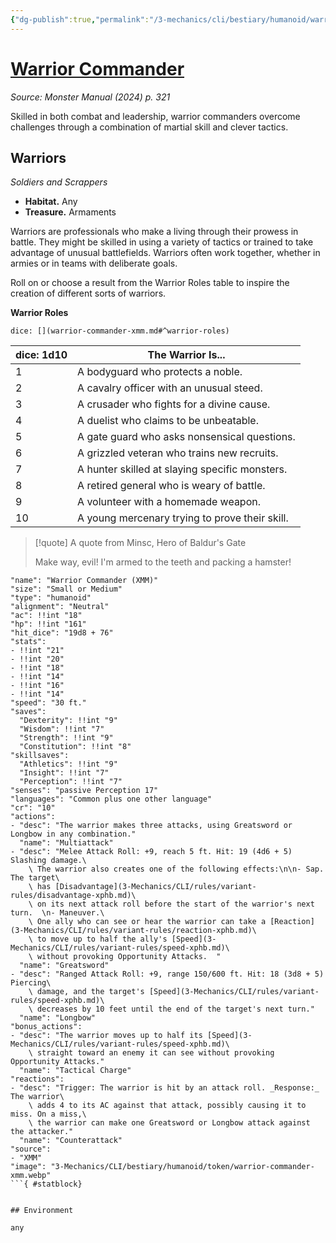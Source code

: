 ```yaml
---
{"dg-publish":true,"permalink":"/3-mechanics/cli/bestiary/humanoid/warrior-commander-xmm/","tags":["ttrpg-cli/compendium/src/5e/xmm","ttrpg-cli/monster/cr/10","ttrpg-cli/monster/environment/any","ttrpg-cli/monster/size/small-or-medium","ttrpg-cli/monster/type/humanoid"],"noteIcon":""}
---
```


# [Warrior Commander](3-Mechanics\CLI\bestiary\humanoid/warrior-commander-xmm.md)
*Source: Monster Manual (2024) p. 321*  

Skilled in both combat and leadership, warrior commanders overcome challenges through a combination of martial skill and clever tactics.

## Warriors

*Soldiers and Scrappers*

- **Habitat.** Any  
- **Treasure.** Armaments  

Warriors are professionals who make a living through their prowess in battle. They might be skilled in using a variety of tactics or trained to take advantage of unusual battlefields. Warriors often work together, whether in armies or in teams with deliberate goals.

Roll on or choose a result from the Warrior Roles table to inspire the creation of different sorts of warriors.

**Warrior Roles**

`dice: [](warrior-commander-xmm.md#^warrior-roles)`

| dice: 1d10 | The Warrior Is... |
|------------|-------------------|
| 1 | A bodyguard who protects a noble. |
| 2 | A cavalry officer with an unusual steed. |
| 3 | A crusader who fights for a divine cause. |
| 4 | A duelist who claims to be unbeatable. |
| 5 | A gate guard who asks nonsensical questions. |
| 6 | A grizzled veteran who trains new recruits. |
| 7 | A hunter skilled at slaying specific monsters. |
| 8 | A retired general who is weary of battle. |
| 9 | A volunteer with a homemade weapon. |
| 10 | A young mercenary trying to prove their skill. |{ #warrior-roles}


> [!quote] A quote from Minsc, Hero of Baldur's Gate  
> 
> Make way, evil! I'm armed to the teeth and packing a hamster!


```statblock
"name": "Warrior Commander (XMM)"
"size": "Small or Medium"
"type": "humanoid"
"alignment": "Neutral"
"ac": !!int "18"
"hp": !!int "161"
"hit_dice": "19d8 + 76"
"stats":
- !!int "21"
- !!int "20"
- !!int "18"
- !!int "14"
- !!int "16"
- !!int "14"
"speed": "30 ft."
"saves":
  "Dexterity": !!int "9"
  "Wisdom": !!int "7"
  "Strength": !!int "9"
  "Constitution": !!int "8"
"skillsaves":
  "Athletics": !!int "9"
  "Insight": !!int "7"
  "Perception": !!int "7"
"senses": "passive Perception 17"
"languages": "Common plus one other language"
"cr": "10"
"actions":
- "desc": "The warrior makes three attacks, using Greatsword or Longbow in any combination."
  "name": "Multiattack"
- "desc": "Melee Attack Roll: +9, reach 5 ft. Hit: 19 (4d6 + 5) Slashing damage.\
    \ The warrior also creates one of the following effects:\n\n- Sap. The target\
    \ has [Disadvantage](3-Mechanics/CLI/rules/variant-rules/disadvantage-xphb.md)\
    \ on its next attack roll before the start of the warrior's next turn.  \n- Maneuver.\
    \ One ally who can see or hear the warrior can take a [Reaction](3-Mechanics/CLI/rules/variant-rules/reaction-xphb.md)\
    \ to move up to half the ally's [Speed](3-Mechanics/CLI/rules/variant-rules/speed-xphb.md)\
    \ without provoking Opportunity Attacks.  "
  "name": "Greatsword"
- "desc": "Ranged Attack Roll: +9, range 150/600 ft. Hit: 18 (3d8 + 5) Piercing\
    \ damage, and the target's [Speed](3-Mechanics/CLI/rules/variant-rules/speed-xphb.md)\
    \ decreases by 10 feet until the end of the target's next turn."
  "name": "Longbow"
"bonus_actions":
- "desc": "The warrior moves up to half its [Speed](3-Mechanics/CLI/rules/variant-rules/speed-xphb.md)\
    \ straight toward an enemy it can see without provoking Opportunity Attacks."
  "name": "Tactical Charge"
"reactions":
- "desc": "Trigger: The warrior is hit by an attack roll. _Response:_ The warrior\
    \ adds 4 to its AC against that attack, possibly causing it to miss. On a miss,\
    \ the warrior can make one Greatsword or Longbow attack against the attacker."
  "name": "Counterattack"
"source":
- "XMM"
"image": "3-Mechanics/CLI/bestiary/humanoid/token/warrior-commander-xmm.webp"
```{ #statblock}


## Environment

any